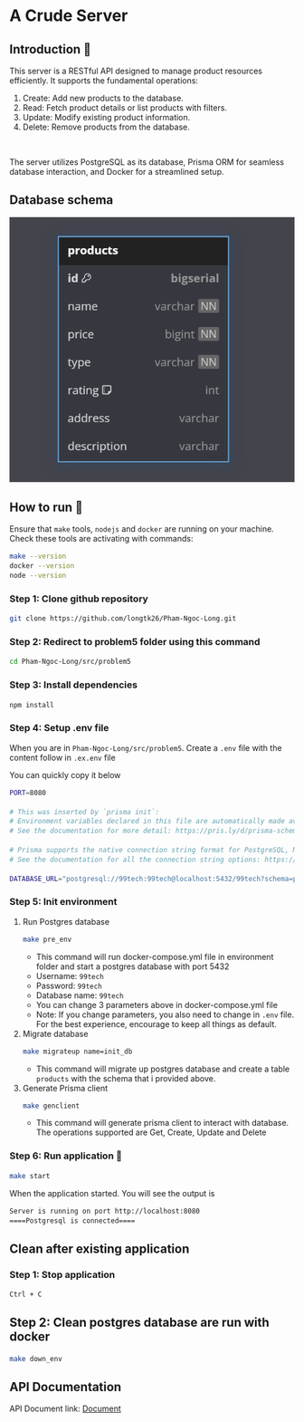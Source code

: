 # A Crude Server

## Introduction 🔖
This server is a RESTful API designed to manage product resources efficiently. It supports the fundamental operations:

1. Create: Add new products to the database.
2. Read: Fetch product details or list products with filters.
3. Update: Modify existing product information.
4. Delete: Remove products from the database.
<br/>

The server utilizes PostgreSQL as its database, Prisma ORM for seamless database interaction, and Docker for a streamlined setup.
## Database schema
![schema](imgs/schema.png)

## How to run 🤔
Ensure that `make` tools, `nodejs` and `docker` are running on your machine.
<br/>
Check these tools are activating with commands:
```bash
make --version
docker --version
node --version
```

### Step 1: Clone github repository
```bash
git clone https://github.com/longtk26/Pham-Ngoc-Long.git
```
### Step 2: Redirect to problem5 folder using this command

```bash
cd Pham-Ngoc-Long/src/problem5
```
### Step 3: Install dependencies
```bash
npm install
```
### Step 4: Setup .env file
When you are in `Pham-Ngoc-Long/src/problem5`. Create a `.env` file with the content follow in `.ex.env` file
<br/>

You can quickly copy it below
```bash
PORT=8080

# This was inserted by `prisma init`:
# Environment variables declared in this file are automatically made available to Prisma.
# See the documentation for more detail: https://pris.ly/d/prisma-schema#accessing-environment-variables-from-the-schema

# Prisma supports the native connection string format for PostgreSQL, MySQL, SQLite, SQL Server, MongoDB and CockroachDB.
# See the documentation for all the connection string options: https://pris.ly/d/connection-strings

DATABASE_URL="postgresql://99tech:99tech@localhost:5432/99tech?schema=public"
```

### Step 5: Init environment
1. Run Postgres database
    ```bash
    make pre_env
    ```
    - This command will run docker-compose.yml file in environment folder and start a postgres database with port 5432
    - Username: `99tech`
    - Password: `99tech`
    - Database name: `99tech`   
    - You can change 3 parameters above in docker-compose.yml file
    - Note: If you change parameters, you also need to change in `.env` file. For the best experience, encourage to keep all things as default.
2. Migrate database
    ```bash
    make migrateup name=init_db
    ```
    - This command will migrate up postgres database and create a table `products` with the schema that i provided above.
3. Generate Prisma client 
    ```bash
    make genclient
    ```
    - This command will generate prisma client to interact with database. The operations supported are Get, Create, Update and Delete

### Step 6: Run application 🎇
```bash
make start
```
When the application started. You will see the output is
```bash
Server is running on port http://localhost:8080
====Postgresql is connected====
```

## Clean after existing application
### Step 1: Stop application
```bash
Ctrl + C
```
## Step 2: Clean postgres database are run with docker
```bash
make down_env
```

## API Documentation
API Document link: [Document](https://documenter.getpostman.com/view/20508875/2sAYQgfnys)